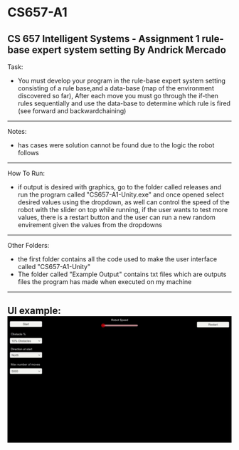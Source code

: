 # CS657-A1
CS 657 Intelligent Systems - Assignment 1 rule-base expert system setting
By Andrick Mercado
-----------------------------------------------------------------------------------------------
Task:
* You must develop your program in the rule-base expert system setting consisting of a rule 
base,and a data-base (map of the environment discovered so far), After each move you must go 
through the if-then rules sequentially and use the data-base to determine which rule is fired 
(see forward and backwardchaining)
-----------------------------------------------------------------------------------------------
Notes:
* has cases were solution cannot be found due to the logic the robot follows
-----------------------------------------------------------------------------------------------
How To Run:
* if output is desired with graphics, go to the folder called releases and run the program 
called "CS657-A1-Unity.exe" and once opened select desired values using the dropdown, as well 
can control the speed of the robot with the slider on top while running, if the user wants
to test more values, there is a restart button and the user can run a new random envirement 
given the values from the dropdowns
-----------------------------------------------------------------------------------------------
Other Folders:
* the first folder contains all the code used to make the user interface called "CS657-A1-Unity"
* The folder called "Example Output" contains txt files which are outputs files the program has 
made when executed on my machine
-----------------------------------------------------------------------------------------------
UI example:
![alt text](https://github.com/Andrick-Mercado/CS657-A1/blob/main/Output%20Example/UIExample.gif)
-----------------------------------------------------------------------------------------------
